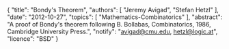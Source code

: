{
    "title": "Bondy's Theorem",
    "authors": [
        "Jeremy Avigad",
        "Stefan Hetzl"
    ],
    "date": "2012-10-27",
    "topics": [
        "Mathematics-Combinatorics"
    ],
    "abstract": "A proof of Bondy's theorem following B. Bollabas, Combinatorics, 1986, Cambridge University Press.",
    "notify": "avigad@cmu.edu, hetzl@logic.at",
    "licence": "BSD"
}